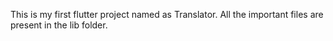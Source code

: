 This is my first flutter project named as Translator. All the important files are present in the lib folder.

